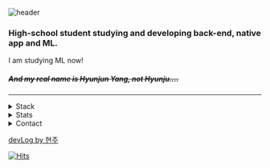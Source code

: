 ![header](https://capsule-render.vercel.app/api?type=waving&color=auto&height=300&section=header&text=👋2tle's%20github&fontSize=80)

### High-school student studying and developing back-end, native app and ML.
I am studying ML now!

##### ~~And my real name is Hyunjun Yang, not Hyunju....~~  
---
  
<details>
<summary>Stack</summary>

#### Web
+ JavaScript, TypeScript
+ PHP, Node.js, Express.js, Socket.io
+ MongoDB, MySQL

#### App
+ Kotlin
+ Java
+ Android Studio

#### Etc
+ C
+ Python
+ Linux(Ubuntu, CentOS)

</details>
  
  
  
  
  
<details>
  
  <summary>Stats</summary> 
   
  
  [![2tle's github stats](https://github-readme-stats.vercel.app/api?username=2tle)](https://github.com/2tle)
    
  [![Top Langs](https://github-readme-stats.vercel.app/api/top-langs/?username=2tle)](https://github.com/2tle)
  
  [![ytieelte](http://mazassumnida.wtf/api/v2/generate_badge?boj=ytieelte)](https://solved.ac/profile/ytieelte)
  
</details>




<details>
  <summary>Contact</summary>
 
   + Phone: 82 10 8390 0511
   + Email: iam@2tle.io
  
</details>
  
  
[devLog by 현주](https://velog.io/@hyunju)
  
  

[![Hits](https://hits.seeyoufarm.com/api/count/incr/badge.svg?url=https%3A%2F%2Fgithub.com%2F2tle)](https://github.com/2tle)
